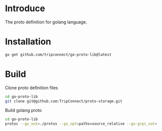 # Introduce
The proto definition for golang language.

# Installation
```sh
go get github.com/tripconnect/go-proto-lib@latest
```

# Build
Clone proto definition files
```sh
cd go-proto-lib
git clone git@github.com:TripConnect/proto-storage.git
```
Build golang proto
```sh
cd go-proto-lib
protoc --go_out=./protos --go_opt=paths=source_relative --go-grpc_out=./protos --go-grpc_opt=paths=source_relative --proto_path=proto-storage/protos ./proto-storage/protos/*.proto
```
